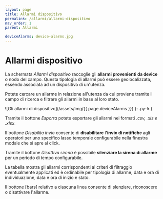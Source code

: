 ```yaml
---
layout: page
title: Allarmi dispositivo
permalink: /allarmi/allarmi-dispositivo
nav_order: 1
parent: Allarmi

deviceAlarms: device-alarms.jpg
---
```


# Allarmi dispositivo

La schermata *Allarmi dispositivo* raccoglie gli **allarmi provenienti da device** o nodo del campo. Questa tipologia di allarmi può essere geolocalizzata, essendo associata ad un dispositivo di un'utenza.

Potete cercare un allarme in relazione all'utenza da cui proviene tramite il campo di ricerca e filtrare gli allarmi in base al loro stato.

![Gli allarmi di dispositivo](/assets/img/{{ page.deviceAlarms }})
{: .py-5 }

Tramite il bottone *Esporta* potete esportare gli allarmi nei formati *.csv, .xls e .xlsx*.

Il bottone *Disabilita invio* consente di **disabilitare l'invio di notifiche** agli operatori per uno specifico lasso temporale configurabile nella finestra modale che si apre al click.

Tramite il bottone *Disattiva sirena* è possibile **silenziare la sirena di allarme** per un periodo di tempo configurabile.

La tabella mostra gli allarmi corrispondenti ai criteri di filtraggio eventualmente applicati ed è ordinabile per tipologia di allarme, data e ora di individuazione, data e ora di inizio e stato.

Il bottone [bars] relativo a ciascuna linea consente di slenziare, riconoscere o disattivare l'allarme.
